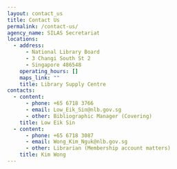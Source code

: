 ```yaml
---
layout: contact_us
title: Contact Us
permalink: /contact-us/
agency_name: SILAS Secretariat
locations:
  - address:
      - National Library Board
      - 3 Changi South St 2
      - Singapore 486548
    operating_hours: []
    maps_link: ""
    title: Library Supply Centre
contacts:
  - content:
      - phone: +65 6718 3766
      - email: Low_Eik_Sin@nlb.gov.sg
      - other: Bibliographic Manager (Covering)
    title: Low Eik Sin
  - content:
      - phone: +65 6718 3087
      - email: Wong_Kim_Nguk@nlb.gov.sg
      - other: Librarian (Membership account matters)
    title: Kim Wong
---
```

